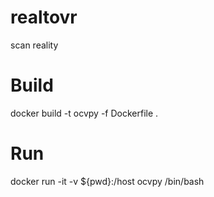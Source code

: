 # realtovr
scan reality 

# Build
docker build -t ocvpy -f Dockerfile .

# Run
docker run -it -v ${pwd}:/host ocvpy /bin/bash